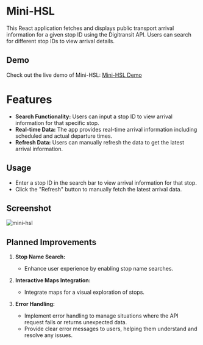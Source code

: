 # Mini-HSL
This React application fetches and displays public transport arrival information for a given stop ID using the Digitransit API. Users can search for different stop IDs to view arrival details.

## Demo

Check out the live demo of Mini-HSL: [Mini-HSL Demo](https://mini-hsl.netlify.app/)

# Features
- **Search Functionality:** Users can input a stop ID to view arrival information for that specific stop.
- **Real-time Data:** The app provides real-time arrival information including scheduled and actual departure times.
- **Refresh Data:** Users can manually refresh the data to get the latest arrival information.

## Usage
- Enter a stop ID in the search bar to view arrival information for that stop.
- Click the "Refresh" button to manually fetch the latest arrival data.

## Screenshot
![mini-hsl](https://github.com/hrithikhadka/mini-HSL/assets/73479315/ed02f00c-7877-4019-ab4d-6e18dd9e5282)

## Planned Improvements

1. **Stop Name Search:**
   - Enhance user experience by enabling stop name searches.

2. **Interactive Maps Integration:**
   - Integrate maps for a visual exploration of stops.

3. **Error Handling:**
   - Implement error handling to manage situations where the API request fails or returns unexpected data.
   - Provide clear error messages to users, helping them understand and resolve any issues.
